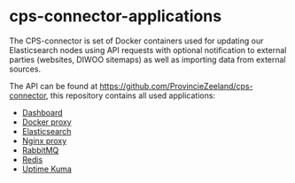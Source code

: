 # cps-connector-applications
The CPS-connector is set of Docker containers used for updating our Elasticsearch nodes using API requests with optional notification to external parties (websites, DIWOO sitemaps) as well as importing data from external sources.

The API can be found at https://github.com/ProvincieZeeland/cps-connector, this repository contains all used applications:

- [Dashboard](url)
- [Docker proxy](url)
- [Elasticsearch](url)
- [Nginx proxy](url)
- [RabbitMQ](url)
- [Redis](url)
- [Uptime Kuma](url)
  



